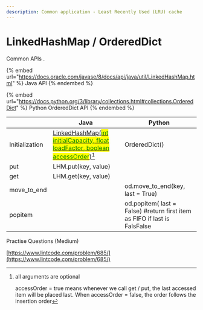 ```yaml
---
description: Common application - Least Recently Used (LRU) cache
---
```


# LinkedHashMap / OrderedDict

Common APIs .&#x20;

{% embed url="https://docs.oracle.com/javase/8/docs/api/java/util/LinkedHashMap.html" %}
Java API&#x20;
{% endembed %}

{% embed url="https://docs.python.org/3/library/collections.html#collections.OrderedDict" %}
Python OrderedDict API
{% endembed %}

|                | Java                                                                                                                                                                                                                                             | Python                                                                         |
| -------------- | ------------------------------------------------------------------------------------------------------------------------------------------------------------------------------------------------------------------------------------------------ | ------------------------------------------------------------------------------ |
| Initialization | [LinkedHashMap](https://docs.oracle.com/javase/8/docs/api/java/util/LinkedHashMap.html#LinkedHashMap-int-float-boolean-)[(<mark style="color:green;">int initialCapacity, float loadFactor, boolean accessOrder</mark>)](#user-content-fn-1)[^1] | OrderedDict()                                                                  |
| put            | LHM.put(key, value)                                                                                                                                                                                                                              |                                                                                |
| get            | LHM.get(key, value)                                                                                                                                                                                                                              |                                                                                |
| move\_to\_end  |                                                                                                                                                                                                                                                  | od.move\_to\_end(key, last = True)                                             |
| popitem        |                                                                                                                                                                                                                                                  | od.popitem( last = False)      #return first item as FIFO if last is FalsFalse |

Practise Questions (Medium)

[https://www.lintcode.com/problem/685/](https://www.lintcode.com/problem/685/)

[^1]: all arguments are optional

    accessOrder = true means whenever we call get / put, the last accessed item will be placed last. When accessOrder = false, the order follows the insertion order
